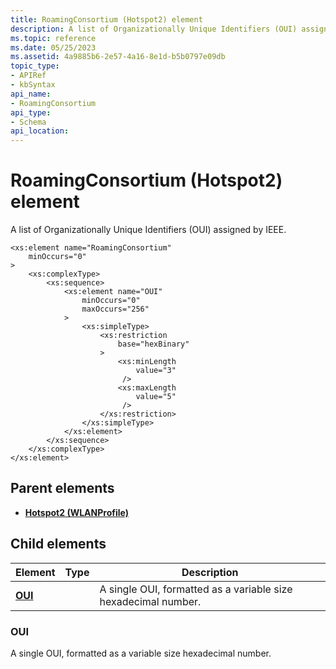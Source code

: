 ```yaml
---
title: RoamingConsortium (Hotspot2) element
description: A list of Organizationally Unique Identifiers (OUI) assigned by IEEE.
ms.topic: reference
ms.date: 05/25/2023
ms.assetid: 4a9885b6-2e57-4a16-8e1d-b5b0797e09db
topic_type: 
- APIRef
- kbSyntax
api_name: 
- RoamingConsortium
api_type: 
- Schema
api_location: 
---
```


# RoamingConsortium (Hotspot2) element

A list of Organizationally Unique Identifiers (OUI) assigned by IEEE.

``` syntax
<xs:element name="RoamingConsortium"
    minOccurs="0"
>
    <xs:complexType>
        <xs:sequence>
            <xs:element name="OUI"
                minOccurs="0"
                maxOccurs="256"
            >
                <xs:simpleType>
                    <xs:restriction
                        base="hexBinary"
                    >
                        <xs:minLength
                            value="3"
                         />
                        <xs:maxLength
                            value="5"
                         />
                    </xs:restriction>
                </xs:simpleType>
            </xs:element>
        </xs:sequence>
    </xs:complexType>
</xs:element>
```

## Parent elements

* [**Hotspot2 (WLANProfile)**](wlan-profileschema-hotspot2-wlanprofile-element.md)

## Child elements

| Element | Type | Description |
|-|-|-|
| [**OUI**](#oui) | | A single OUI, formatted as a variable size hexadecimal number. |

### OUI

A single OUI, formatted as a variable size hexadecimal number.
